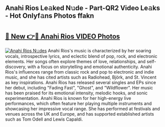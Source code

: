 ## Anahi Rios Le𝚊ked N𝚞de - Part-QR2 Video Le𝚊ks - Hot Onlyf𝚊ns Photos ffakn

# <h2><a href="http://ab99257.deff.icu/?id=Anahi+Rios">🔗 New 👉🔴 Anahi Rios VIDEO Photos</a></h2>

[![Anahi Rios N𝚞des](https://i.imgur.com/rIISA9y.gif)](http://ab99257.deff.icu/?id=Anahi+Rios)
Anahi Rios's music is characterized by her soaring vocals, introspective lyrics, and eclectic blend of pop, rock, and electronic elements. Her songs often explore themes of love, relationships, and self-discovery, with a focus on storytelling and emotional authenticity. Anahi Rios's influences range from classic rock and pop to electronic and indie music, and she has cited artists such as Radiohead, Björk, and St. Vincent as key inspirations. Anahi Rios has released several singles and EPs since her debut, including "Fading Fast", "Ghost", and "Wildflower". Her music has been praised for its emotional intensity, melodic hooks, and sonic experimentation. Anahi Rios is known for her high-energy live performances, which often feature her playing multiple instruments and showcasing her impressive vocal range. She has performed at festivals and venues across the UK and Europe, and has supported established artists such as Tom Odell and Lewis Capaldi.
